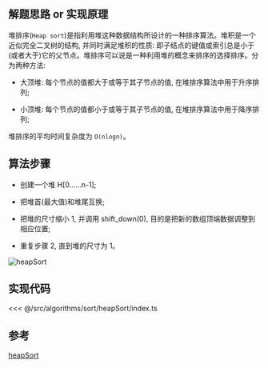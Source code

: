 ## 解题思路 or 实现原理

堆排序(`Heap sort`)是指利用堆这种数据结构所设计的一种排序算法。堆积是一个近似完全二叉树的结构, 并同时满足堆积的性质: 即子结点的键值或索引总是小于(或者大于)它的父节点。堆排序可以说是一种利用堆的概念来排序的选择排序。分为两种方法: 

- 大顶堆: 每个节点的值都大于或等于其子节点的值, 在堆排序算法中用于升序排列;

- 小顶堆: 每个节点的值都小于或等于其子节点的值, 在堆排序算法中用于降序排列;

堆排序的平均时间复杂度为 `Ο(nlogn)`。

## 算法步骤

- 创建一个堆 H[0……n-1];

- 把堆首(最大值)和堆尾互换;

- 把堆的尺寸缩小 1, 并调用 shift_down(0), 目的是把新的数组顶端数据调整到相应位置;

- 重复步骤 2, 直到堆的尺寸为 1。

![heapSort](~@images/src/algorithms/sort/heapSort/images/heapSort.gif)

## 实现代码

<<< @/src/algorithms/sort/heapSort/index.ts

## 参考

[heapSort](https://github.com/Rain120/JS-Sorting-Algorithm/blob/master/7.heapSort.md)
